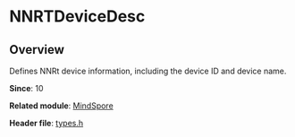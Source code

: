 # NNRTDeviceDesc
<!--Kit_MindSpore Lite Kit--><!--System_AI-->

## Overview

Defines NNRt device information, including the device ID and device name.

**Since**: 10

**Related module**: [MindSpore](capi-mindspore.md)

**Header file**: [types.h](capi-types-h.md)
